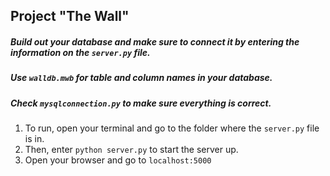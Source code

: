 ## Project "The Wall"

##### Build out your database and make sure to connect it by entering the information on the `server.py` file.
##### Use `walldb.mwb` for table and column names in your database.
##### Check `mysqlconnection.py` to make sure everything is correct.  

1. To run, open your terminal and go to the folder where the `server.py` file is in.
2. Then, enter `python server.py` to start the server up.
3. Open your browser and go to `localhost:5000`
